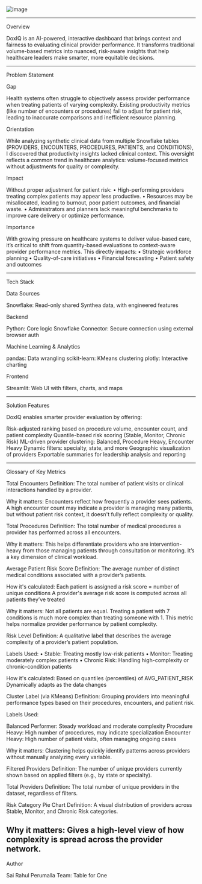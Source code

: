 

![image](https://github.com/user-attachments/assets/b20ded53-26a6-4fef-a4c3-37f03d29fdfc)

 
---
 
Overview
 
DoxIQ is an AI-powered, interactive dashboard that brings context and fairness to evaluating clinical provider performance. It transforms traditional volume-based metrics into nuanced, risk-aware insights that help healthcare leaders make smarter, more equitable decisions.
 
 
---
 
Problem Statement
 
Gap
 
Health systems often struggle to objectively assess provider performance when treating patients of varying complexity. Existing productivity metrics (like number of encounters or procedures) fail to adjust for patient risk, leading to inaccurate comparisons and inefficient resource planning.
 
Orientation
 
While analyzing synthetic clinical data from multiple Snowflake tables (PROVIDERS, ENCOUNTERS, PROCEDURES, PATIENTS, and CONDITIONS), I discovered that productivity insights lacked clinical context. This oversight reflects a common trend in healthcare analytics: volume-focused metrics without adjustments for quality or complexity.
 
Impact
 
   Without proper adjustment for patient risk:
   •	High-performing providers treating complex patients may appear less productive.
   •	Resources may be misallocated, leading to burnout, poor patient outcomes, and financial waste.
   •	Administrators and planners lack meaningful benchmarks to improve care delivery or optimize performance.
 
 
Importance

   With growing pressure on healthcare systems to deliver value-based care, it’s critical to shift from quantity-based evaluations to context-aware provider performance metrics. This directly impacts:
   •	Strategic workforce planning
   •	Quality-of-care initiatives
   •	Financial forecasting
   •	Patient safety and outcomes
 
 
 
---
 
Tech Stack
 
Data Sources
 
   Snowflake: Read-only shared Synthea data, with engineered features
 
 
Backend
 
   Python: Core logic
   Snowflake Connector: Secure connection using external browser auth
 
 
Machine Learning & Analytics
 
   pandas: Data wrangling
   scikit-learn: KMeans clustering
   plotly: Interactive charting
 
 
Frontend
 
   Streamlit: Web UI with filters, charts, and maps
 
 
 
---
 
Solution Features
 
DoxIQ enables smarter provider evaluation by offering:
    
   Risk-adjusted ranking based on procedure volume, encounter count, and patient complexity
   Quantile-based risk scoring (Stable, Monitor, Chronic Risk)
   ML-driven provider clustering: Balanced, Procedure Heavy, Encounter Heavy
   Dynamic filters: specialty, state, and more
   Geographic visualization of providers
   Exportable summaries for leadership analysis and reporting

 
---
 
Glossary of Key Metrics
 
Total Encounters
   Definition: The total number of patient visits or clinical interactions handled by a provider.
   
   Why it matters: Encounters reflect how frequently a provider sees patients. A high encounter count may indicate a provider is managing many patients, but without patient risk context, it doesn't fully reflect complexity or quality.

Total Procedures
   Definition: The total number of medical procedures a provider has performed across all encounters.
   
   Why it matters: This helps differentiate providers who are intervention-heavy from those managing patients through consultation or monitoring. It’s a key dimension of clinical workload.

Average Patient Risk Score
   Definition: The average number of distinct medical conditions associated with a provider’s patients.
   
   How it's calculated: Each patient is assigned a risk score = number of unique conditions A provider's average risk score is computed across all patients they’ve treated

   Why it matters: Not all patients are equal. Treating a patient with 7 conditions is much more complex than treating someone with 1. This metric helps normalize provider performance by patient complexity.

Risk Level
   Definition: A qualitative label that describes the average complexity of a provider’s patient population.

Labels Used: 
   • Stable: Treating mostly low-risk patients 
   • Monitor: Treating moderately complex patients 
   • Chronic Risk: Handling high-complexity or chronic-condition patients

How it's calculated: Based on quantiles (percentiles) of AVG_PATIENT_RISK Dynamically adapts as the data changes

Cluster Label (via KMeans)
   Definition: Grouping providers into meaningful performance types based on their procedures, encounters, and patient risk.

Labels Used:

   Balanced Performer: Steady workload and moderate complexity 
   Procedure Heavy: High number of procedures, may indicate specialization
   Encounter Heavy: High number of patient visits, often managing ongoing cases

   Why it matters: Clustering helps quickly identify patterns across providers without manually analyzing every variable.

Filtered Providers
   Definition: The number of unique providers currently shown based on applied filters (e.g., by state or specialty).

Total Providers
   Definition: The total number of unique providers in the dataset, regardless of filters.

Risk Category Pie Chart
   Definition: A visual distribution of providers across Stable, Monitor, and Chronic Risk categories.

   Why it matters: Gives a high-level view of how complexity is spread across the provider network.
---

 
Author
 
Sai Rahul Perumalla
Team: Table for One
